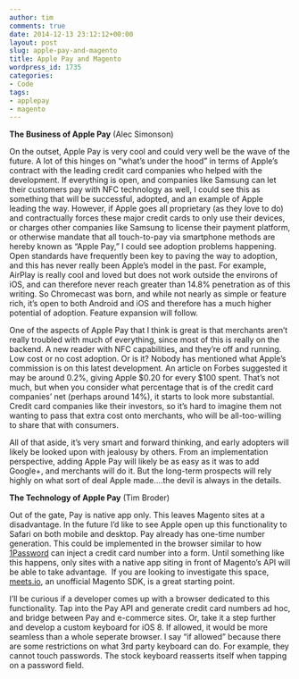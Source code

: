 ```yaml
---
author: tim
comments: true
date: 2014-12-13 23:12:12+00:00
layout: post
slug: apple-pay-and-magento
title: Apple Pay and Magento
wordpress_id: 1735
categories:
- Code
tags:
- applepay
- magento
---
```


**The Business of Apple Pay** (Alec Simonson)




On the outset, Apple Pay is very cool and could very well be the wave of the future. A lot of this hinges on “what’s under the hood” in terms of Apple’s contract with the leading credit card companies who helped with the development. If everything is open, and companies like Samsung can let their customers pay with NFC technology as well, I could see this as something that will be successful, adopted, and an example of Apple leading the way. However, if Apple goes all proprietary (as they love to do) and contractually forces these major credit cards to only use their devices, or charges other companies like Samsung to license their payment platform, or otherwise mandate that all touch-to-pay via smartphone methods are hereby known as “Apple Pay,” I could see adoption problems happening. Open standards have frequently been key to paving the way to adoption, and this has never really been Apple’s model in the past. For example, AirPlay is really cool and loved but does not work outside the environs of iOS, and can therefore never reach greater than 14.8% penetration as of this writing. So Chromecast was born, and while not nearly as simple or feature rich, it’s open to both Android and iOS and therefore has a much higher potential of adoption. Feature expansion will follow.




One of the aspects of Apple Pay that I think is great is that merchants aren’t really troubled with much of everything, since most of this is really on the backend. A new reader with NFC capabilities, and they’re off and running. Low cost or no cost adoption. Or is it? Nobody has mentioned what Apple’s commission is on this latest development. An article on Forbes suggested it may be around 0.2%, giving Apple $0.20 for every $100 spent. That’s not much, but when you consider what percentage that is of the credit card companies’ net (perhaps around 14%), it starts to look more substantial. Credit card companies like their investors, so it’s hard to imagine them not wanting to pass that extra cost onto merchants, who will be all-too-willing to share that with consumers.




All of that aside, it’s very smart and forward thinking, and early adopters will likely be looked upon with jealousy by others. From an implementation perspective, adding Apple Pay will likely be as easy as it was to add Google+, and merchants will do it. But the long-term prospects will rely highly on what sort of deal Apple made….the devil is always in the details.




**The Technology of Apple Pay** (Tim Broder)




Out of the gate, Pay is native app only. This leaves Magento sites at a disadvantage. In the future I’d like to see Apple open up this functionality to Safari on both mobile and desktop. Pay already has one-time number generation. This could be implemented in the browser similar to how [1Password](https://itunes.apple.com/us/app/1password-password-manager/id443987910?mt=12&at=11laRZ&ct=pro) can inject a credit card number into a form. Until something like this happens, only sites with a native app siting in front of Magento’s API will be able to take advantage.  If you are looking to investigate this space, [meets.io](http://meets.io/), an unofficial Magento SDK, is a great starting point.




I’ll be curious if a developer comes up with a browser dedicated to this functionality. Tap into the Pay API and generate credit card numbers ad hoc, and bridge between Pay and e-commerce sites. Or, take it a step further and develop a custom keyboard for iOS 8. If allowed, it would be more seamless than a whole seperate browser. I say “if allowed” because there are some restrictions on what 3rd party keyboard can do. For example, they cannot touch passwords. The stock keyboard reasserts itself when tapping on a password field.
